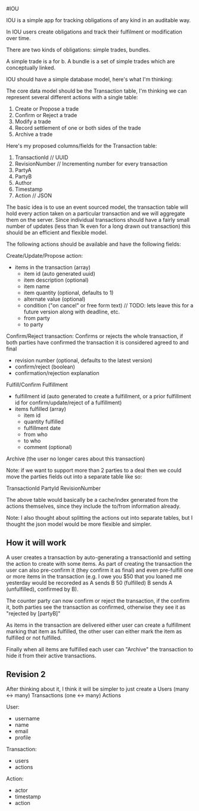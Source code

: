 #IOU

IOU is a simple app for tracking obligations of any kind in an auditable way.

In IOU users create obligations and track their fulfilment or modification over time.

There are two kinds of obligations: simple trades, bundles.

A simple trade is a for b.
A bundle is a set of simple trades which are conceptually linked.

IOU should have a simple database model, here's what I'm thinking:

The core data model should be the Transaction table, I'm thinking we can represent several different actions with a single table:

1. Create or Propose a trade
2. Confirm or Reject a trade
3. Modify a trade
4. Record settlement of one or both sides of the trade
5. Archive a trade

Here's my proposed columns/fields for the Transaction table:

1. TransactionId  // UUID
2. RevisionNumber // Incrementing number for every transaction
3. PartyA
4. PartyB
5. Author
6. Timestamp
7. Action         // JSON

The basic idea is to use an event sourced model, the transaction table will hold every action taken 
on a particular transaction and we will aggregate them on the server. Since individual transactions should have
a fairly small number of updates (less than 1k even for a long drawn out transaction) this should be an
efficient and flexible model.

The following actions should be available and have the following fields:

Create/Update/Propose action:

- items in the transaction (array)
	- item id (auto generated uuid)
	- item description (optional)
	- item name
	- item quantity (optional, defaults to 1)
	- alternate value (optional)
	- condition ("on cancel" or free form text) // TODO: lets leave this for a future version along with deadline, etc.
	- from party
	- to party

Confirm/Reject transaction:
Confirms or rejects the whole transaction, if both parties have confirmed the transaction it is considered agreed to and final

- revision number (optional, defaults to the latest version)
- confirm/reject (boolean)
- confirmation/rejection explanation

Fulfill/Confirm Fulfillment

- fulfillment id (auto generated to create a fulfillment, or a prior fulfillment id for confirm/update/reject of a fulfillment)
- items fulfilled (array)
	- item id
	- quantity fulfilled
	- fulfillment date
	- from who
	- to who
	- comment (optional)

Archive
(the user no longer cares about this transaction)

Note: if we want to support more than 2 parties to a deal then we could move the parties fields out into a separate table like so:

TransactionId
PartyId
RevisionNumber

The above table would basically be a cache/index generated from the actions themselves, since they include the to/from information already.

Note: I also thought about splitting the actions out into separate tables, but I thought the json model would be more flexible and simpler.


## How it will work

A user creates a transaction by auto-generating a transactionId and setting the action to create with some items. As part of creating the transaction the user can also pre-confirm it (they confirm it as final) and even pre-fulfill one or more items in the transaction (e.g. I owe you $50 that you loaned me yesterday would be recoreded as A sends B 50 (fulfilled) B sends A (unfulfilled), confirmed by B).

The counter party can now confirm or reject the transaction, if the confirm it, both parties see the transaction as confirmed, otherwise they see it as "rejected by [partyB]"

As items in the transaction are delivered either user can create a fulfillment marking that item as fulfilled, the other user can either mark the item as fulfilled or not fulfilled.

Finally when all items are fulfilled each user can "Archive" the transaction to hide it from their active transactions.


## Revision 2


After thinking about it, I think it will be simpler to just create a Users (many <-> many) Transactions (one <-> many) Actions


User:
- username
- name
- email
- profile

Transaction:
- users
- actions

Action:
- actor
- timestamp
- action


